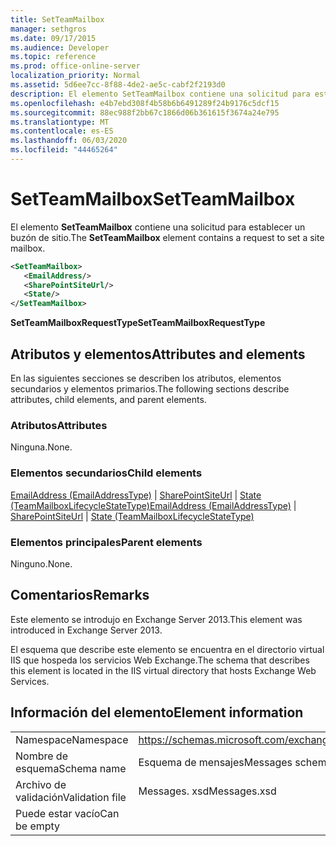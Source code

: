 ```yaml
---
title: SetTeamMailbox
manager: sethgros
ms.date: 09/17/2015
ms.audience: Developer
ms.topic: reference
ms.prod: office-online-server
localization_priority: Normal
ms.assetid: 5d6ee7cc-8f88-4de2-ae5c-cabf2f2193d0
description: El elemento SetTeamMailbox contiene una solicitud para establecer un buzón de sitio.
ms.openlocfilehash: e4b7ebd308f4b58b6b6491289f24b9176c5dcf15
ms.sourcegitcommit: 88ec988f2bb67c1866d06b361615f3674a24e795
ms.translationtype: MT
ms.contentlocale: es-ES
ms.lasthandoff: 06/03/2020
ms.locfileid: "44465264"
---
```

# <a name="setteammailbox"></a><span data-ttu-id="c3551-103">SetTeamMailbox</span><span class="sxs-lookup"><span data-stu-id="c3551-103">SetTeamMailbox</span></span>

<span data-ttu-id="c3551-104">El elemento **SetTeamMailbox** contiene una solicitud para establecer un buzón de sitio.</span><span class="sxs-lookup"><span data-stu-id="c3551-104">The **SetTeamMailbox** element contains a request to set a site mailbox.</span></span> 
  
```XML
<SetTeamMailbox>
   <EmailAddress/>
   <SharePointSiteUrl/>
   <State/>
</SetTeamMailbox>
```

 <span data-ttu-id="c3551-105">**SetTeamMailboxRequestType**</span><span class="sxs-lookup"><span data-stu-id="c3551-105">**SetTeamMailboxRequestType**</span></span>
## <a name="attributes-and-elements"></a><span data-ttu-id="c3551-106">Atributos y elementos</span><span class="sxs-lookup"><span data-stu-id="c3551-106">Attributes and elements</span></span>

<span data-ttu-id="c3551-107">En las siguientes secciones se describen los atributos, elementos secundarios y elementos primarios.</span><span class="sxs-lookup"><span data-stu-id="c3551-107">The following sections describe attributes, child elements, and parent elements.</span></span>
  
### <a name="attributes"></a><span data-ttu-id="c3551-108">Atributos</span><span class="sxs-lookup"><span data-stu-id="c3551-108">Attributes</span></span>

<span data-ttu-id="c3551-109">Ninguna.</span><span class="sxs-lookup"><span data-stu-id="c3551-109">None.</span></span>
  
### <a name="child-elements"></a><span data-ttu-id="c3551-110">Elementos secundarios</span><span class="sxs-lookup"><span data-stu-id="c3551-110">Child elements</span></span>

<span data-ttu-id="c3551-111">[EmailAddress (EmailAddressType)](emailaddress-emailaddresstype.md)  |  [SharePointSiteUrl](sharepointsiteurl.md)  |  [State (TeamMailboxLifecycleStateType)](state-teammailboxlifecyclestatetype.md)</span><span class="sxs-lookup"><span data-stu-id="c3551-111">[EmailAddress (EmailAddressType)](emailaddress-emailaddresstype.md) | [SharePointSiteUrl](sharepointsiteurl.md) | [State (TeamMailboxLifecycleStateType)](state-teammailboxlifecyclestatetype.md)</span></span>
  
### <a name="parent-elements"></a><span data-ttu-id="c3551-112">Elementos principales</span><span class="sxs-lookup"><span data-stu-id="c3551-112">Parent elements</span></span>

<span data-ttu-id="c3551-113">Ninguno.</span><span class="sxs-lookup"><span data-stu-id="c3551-113">None.</span></span>
  
## <a name="remarks"></a><span data-ttu-id="c3551-114">Comentarios</span><span class="sxs-lookup"><span data-stu-id="c3551-114">Remarks</span></span>

<span data-ttu-id="c3551-115">Este elemento se introdujo en Exchange Server 2013.</span><span class="sxs-lookup"><span data-stu-id="c3551-115">This element was introduced in Exchange Server 2013.</span></span>
  
<span data-ttu-id="c3551-116">El esquema que describe este elemento se encuentra en el directorio virtual IIS que hospeda los servicios Web Exchange.</span><span class="sxs-lookup"><span data-stu-id="c3551-116">The schema that describes this element is located in the IIS virtual directory that hosts Exchange Web Services.</span></span>
  
## <a name="element-information"></a><span data-ttu-id="c3551-117">Información del elemento</span><span class="sxs-lookup"><span data-stu-id="c3551-117">Element information</span></span>

|||
|:-----|:-----|
|<span data-ttu-id="c3551-118">Namespace</span><span class="sxs-lookup"><span data-stu-id="c3551-118">Namespace</span></span>  <br/> |https://schemas.microsoft.com/exchange/services/2006/messages  <br/> |
|<span data-ttu-id="c3551-119">Nombre de esquema</span><span class="sxs-lookup"><span data-stu-id="c3551-119">Schema name</span></span>  <br/> |<span data-ttu-id="c3551-120">Esquema de mensajes</span><span class="sxs-lookup"><span data-stu-id="c3551-120">Messages schema</span></span>  <br/> |
|<span data-ttu-id="c3551-121">Archivo de validación</span><span class="sxs-lookup"><span data-stu-id="c3551-121">Validation file</span></span>  <br/> |<span data-ttu-id="c3551-122">Messages. xsd</span><span class="sxs-lookup"><span data-stu-id="c3551-122">Messages.xsd</span></span>  <br/> |
|<span data-ttu-id="c3551-123">Puede estar vacío</span><span class="sxs-lookup"><span data-stu-id="c3551-123">Can be empty</span></span>  <br/> ||
   


